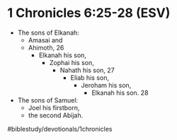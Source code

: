# 1 Chronicles 6:25-28 (ESV)

* The sons of Elkanah: 
	* Amasai and 
	* Ahimoth, 26 
		* Elkanah his son, 
			* Zophai his son, 
				* Nahath his son, 27 
					* Eliab his son, 
						* Jeroham his son, 
							* Elkanah his son. 28 
* The sons of Samuel: 
	* Joel his firstborn, 
	* the second Abijah.

#biblestudy/devotionals/1chronicles